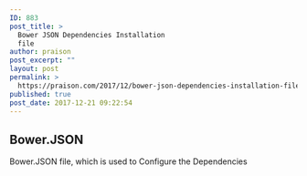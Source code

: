 ```yaml
---
ID: 883
post_title: >
  Bower JSON Dependencies Installation
  file
author: praison
post_excerpt: ""
layout: post
permalink: >
  https://praison.com/2017/12/bower-json-dependencies-installation-file/
published: true
post_date: 2017-12-21 09:22:54
---
```

<h2>Bower.JSON</h2>
Bower.JSON file, which is used to Configure the Dependencies

<script src="https://gist.github.com/MervinPraison/9d179e529c18d54b6f60a1c5c1f59d95.js"></script>